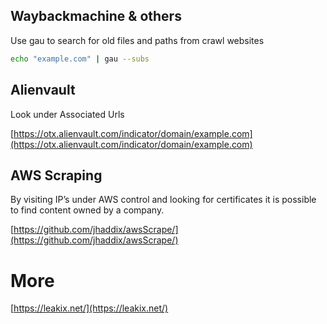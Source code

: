 ## Waybackmachine & others

Use gau to search for old files and paths from crawl websites

```bash
echo "example.com" | gau --subs
```

## Alienvault

Look under Associated Urls

[https://otx.alienvault.com/indicator/domain/example.com](https://otx.alienvault.com/indicator/domain/example.com)

## AWS Scraping

By visiting IP’s under AWS control and looking for certificates it is possible to find content owned by a company.

[https://github.com/jhaddix/awsScrape/](https://github.com/jhaddix/awsScrape/)

# More

[https://leakix.net/](https://leakix.net/)